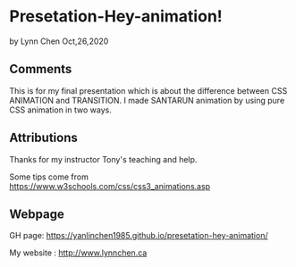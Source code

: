 # Presetation-Hey-animation!

by  Lynn Chen     Oct,26,2020



## Comments

This is for my final presentation which is about the difference between CSS ANIMATION and TRANSITION.
I made SANTARUN animation by using pure CSS animation in two ways.



## Attributions

Thanks for my instructor Tony's teaching and help.

Some tips come from https://www.w3schools.com/css/css3_animations.asp




## Webpage 

GH page:  https://yanlinchen1985.github.io/presetation-hey-animation/

My website : http://www.lynnchen.ca


